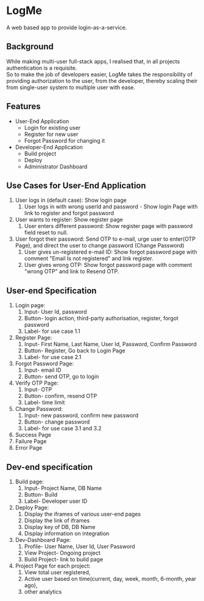 # LogMe
A web based app to provide login-as-a-service.

## Background
While making multi-user full-stack apps, I realised that, in all projects authentication is a requisite.<br>
So to make the job of developers easier, LogMe takes the responsibility of providing authorization to the user, from the developer, thereby scaling their from single-user system to multiple user with ease.

## Features
- User-End Application
   - Login for existing user
   - Register for new user
   - Forgot Password for changing it
- Developer-End Application
  - Build project
  - Deploy
  - Administrator Dashboard

## Use Cases for User-End Application
1. User logs in (default case): Show login page
   1. User logs in with wrong userId and password - Show login Page with link to register and forgot password
2. User wants to register: Show register page
   1. User enters different password: Show register page with password field reset to null.
3. User forgot their password: Send OTP to e-mail, urge user to enter(OTP Page), and direct the user to change password (Change Password)
   1. User gives un-registered e-mail ID: Show forgot password page with comment "Email Is not registered" and link register.
   2. User gives wrong OTP: Show forgot password page with comment "wrong OTP" and link to Resend OTP.
   
## User-end Specification
1. Login page: 
   1. Input- User Id, password
   2. Button- login action, third-party authorisation, register, forgot password
   3. Label- for use case 1.1
2. Register Page:
   1. Input- First Name, Last Name, User Id, Password, Confirm Password
   2. Button- Register, Go back to Login Page
   3. Label- for use case 2.1
3. Forgot Password Page:
   1. Input- email ID
   2. Button- send OTP, go to login
4. Verify OTP Page: 
   1. Input- OTP
   2. Button- confirm, resend OTP
   3. Label- time limit
5. Change Password:
   1. Input- new password, confirm new password
   2. Button- change password
   3. Label- for use case 3.1 and 3.2
6. Success Page
7. Failure Page
8. Error Page

## Dev-end specification
1. Build page: 
   1. Input- Project Name, DB Name
   2. Button- Build
   3. Label- Developer user ID
2. Deploy Page:
   1. Display the iframes of various user-end pages
   2. Display the link of iframes
   3. Display key of DB, DB Name
   4. Display information on integration
3. Dev-Dashboard Page: 
   1. Profile- User Name, User Id, User Password
   2. View Project- Ongoing project
   3. Build Project- link to build page
4. Project Page for each project:
   1. View total user registered, 
   2. Active user based on time(current, day, week, month, 6-month, year ago),
   3. other analytics